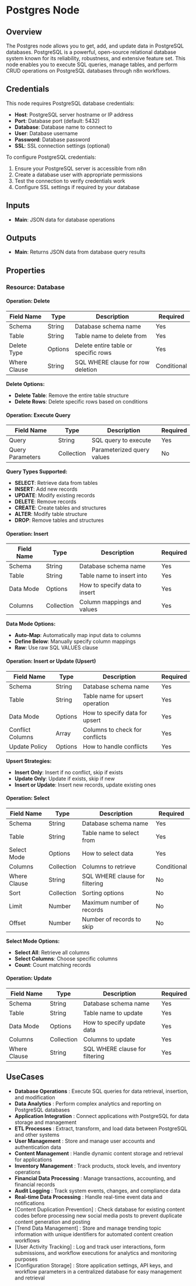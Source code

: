 # Postgres Node

## Overview

The Postgres node allows you to get, add, and update data in PostgreSQL databases. PostgreSQL is a powerful, open-source relational database system known for its reliability, robustness, and extensive feature set. This node enables you to execute SQL queries, manage tables, and perform CRUD operations on PostgreSQL databases through n8n workflows.

## Credentials

This node requires PostgreSQL database credentials:
- **Host**: PostgreSQL server hostname or IP address
- **Port**: Database port (default: 5432)
- **Database**: Database name to connect to
- **User**: Database username
- **Password**: Database password
- **SSL**: SSL connection settings (optional)

To configure PostgreSQL credentials:
1. Ensure your PostgreSQL server is accessible from n8n
2. Create a database user with appropriate permissions
3. Test the connection to verify credentials work
4. Configure SSL settings if required by your database

## Inputs

- **Main**: JSON data for database operations

## Outputs

- **Main**: Returns JSON data from database query results

## Properties

### Resource: Database

#### Operation: Delete
| Field Name | Type | Description | Required |
|---|---|---|---|
| Schema | String | Database schema name | Yes |
| Table | String | Table name to delete from | Yes |
| Delete Type | Options | Delete entire table or specific rows | Yes |
| Where Clause | String | SQL WHERE clause for row deletion | Conditional |

**Delete Options:**
- **Delete Table**: Remove the entire table structure
- **Delete Rows**: Delete specific rows based on conditions

#### Operation: Execute Query
| Field Name | Type | Description | Required |
|---|---|---|---|
| Query | String | SQL query to execute | Yes |
| Query Parameters | Collection | Parameterized query values | No |

**Query Types Supported:**
- **SELECT**: Retrieve data from tables
- **INSERT**: Add new records
- **UPDATE**: Modify existing records  
- **DELETE**: Remove records
- **CREATE**: Create tables and structures
- **ALTER**: Modify table structure
- **DROP**: Remove tables and structures

#### Operation: Insert
| Field Name | Type | Description | Required |
|---|---|---|---|
| Schema | String | Database schema name | Yes |
| Table | String | Table name to insert into | Yes |
| Data Mode | Options | How to specify data to insert | Yes |
| Columns | Collection | Column mappings and values | Yes |

**Data Mode Options:**
- **Auto-Map**: Automatically map input data to columns
- **Define Below**: Manually specify column mappings
- **Raw**: Use raw SQL VALUES clause

#### Operation: Insert or Update (Upsert)
| Field Name | Type | Description | Required |
|---|---|---|---|
| Schema | String | Database schema name | Yes |
| Table | String | Table name for upsert operation | Yes |
| Data Mode | Options | How to specify data for upsert | Yes |
| Conflict Columns | Array | Columns to check for conflicts | Yes |
| Update Policy | Options | How to handle conflicts | Yes |

**Upsert Strategies:**
- **Insert Only**: Insert if no conflict, skip if exists
- **Update Only**: Update if exists, skip if new
- **Insert or Update**: Insert new records, update existing ones

#### Operation: Select
| Field Name | Type | Description | Required |
|---|---|---|---|
| Schema | String | Database schema name | Yes |
| Table | String | Table name to select from | Yes |
| Select Mode | Options | How to select data | Yes |
| Columns | Collection | Columns to retrieve | Conditional |
| Where Clause | String | SQL WHERE clause for filtering | No |
| Sort | Collection | Sorting options | No |
| Limit | Number | Maximum number of records | No |
| Offset | Number | Number of records to skip | No |

**Select Mode Options:**
- **Select All**: Retrieve all columns
- **Select Columns**: Choose specific columns
- **Count**: Count matching records

#### Operation: Update  
| Field Name | Type | Description | Required |
|---|---|---|---|
| Schema | String | Database schema name | Yes |
| Table | String | Table name to update | Yes |
| Data Mode | Options | How to specify update data | Yes |
| Columns | Collection | Columns to update | Yes |
| Where Clause | String | SQL WHERE clause for filtering | Yes |

## UseCases

- **Database Operations** : Execute SQL queries for data retrieval, insertion, and modification
- **Data Analytics** : Perform complex analytics and reporting on PostgreSQL databases
- **Application Integration** : Connect applications with PostgreSQL for data storage and management
- **ETL Processes** : Extract, transform, and load data between PostgreSQL and other systems
- **User Management** : Store and manage user accounts and authentication data
- **Content Management** : Handle dynamic content storage and retrieval for applications
- **Inventory Management** : Track products, stock levels, and inventory operations
- **Financial Data Processing** : Manage transactions, accounting, and financial records
- **Audit Logging** : Track system events, changes, and compliance data
- **Real-time Data Processing** : Handle real-time event data and notifications
- [Content Duplication Prevention] : Check database for existing content codes before processing new social media posts to prevent duplicate content generation and posting
- [Trend Data Management] : Store and manage trending topic information with unique identifiers for automated content creation workflows
- [User Activity Tracking] : Log and track user interactions, form submissions, and workflow executions for analytics and monitoring purposes
- [Configuration Storage] : Store application settings, API keys, and workflow parameters in a centralized database for easy management and retrieval